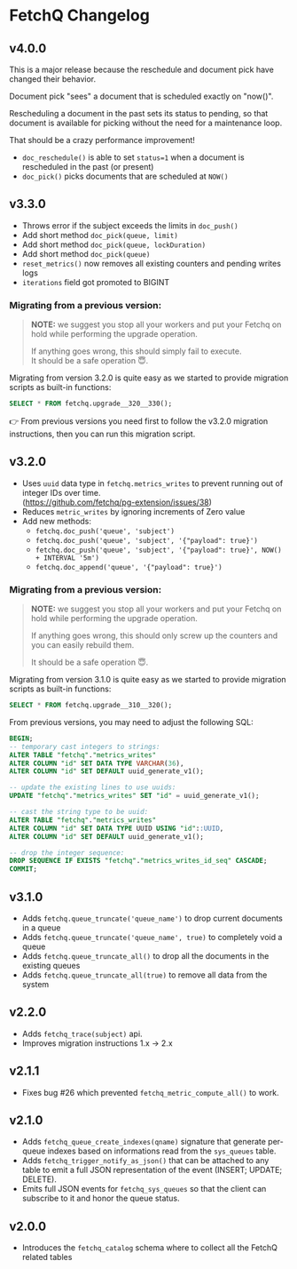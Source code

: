 # FetchQ Changelog

## v4.0.0

This is a major release because the reschedule and document pick have changed their behavior.

Document pick "sees" a document that is scheduled exactly on "now()".

Rescheduling a document in the past sets its status to pending, so that document is available for picking without the need for a maintenance loop.

That should be a crazy performance improvement!

- `doc_reschedule()` is able to set `status=1` when a document is rescheduled in the past (or present)
- `doc_pick()` picks documents that are scheduled at `NOW()`

## v3.3.0

- Throws error if the subject exceeds the limits in `doc_push()`
- Add short method `doc_pick(queue, limit)`
- Add short method `doc_pick(queue, lockDuration)`
- Add short method `doc_pick(queue)`
- `reset_metrics()` now removes all existing counters and pending writes logs
- `iterations` field got promoted to BIGINT

### Migrating from a previous version:

> **NOTE:** we suggest you stop all your workers and put your
> Fetchq on hold while performing the upgrade operation.
>
> If anything goes wrong, this should simply fail to execute.  
> It should be a safe operation 😇.

Migrating from version 3.2.0 is quite easy as we started to
provide migration scripts as built-in functions:

```sql
SELECT * FROM fetchq.upgrade__320__330();
```

👉 From previous versions you need first to follow the v3.2.0 migration
instructions, then you can run this migration script.

## v3.2.0

- Uses `uuid` data type in `fetchq.metrics_writes` to prevent
  running out of integer IDs over time.  
  (https://github.com/fetchq/pg-extension/issues/38)
- Reduces `metric_writes` by ignoring increments of Zero value
- Add new methods:
  - `fetchq.doc_push('queue', 'subject')`
  - `fetchq.doc_push('queue', 'subject', '{"payload": true}')`
  - `fetchq.doc_push('queue', 'subject', '{"payload": true}', NOW() + INTERVAL '5m')`
  - `fetchq.doc_append('queue', '{"payload": true}')`

### Migrating from a previous version:

> **NOTE:** we suggest you stop all your workers and put your
> Fetchq on hold while performing the upgrade operation.
>
> If anything goes wrong, this should only screw up the counters
> and you can easily rebuild them.
>
> It should be a safe operation 😇.

Migrating from version 3.1.0 is quite easy as we started to
provide migration scripts as built-in functions:

```sql
SELECT * FROM fetchq.upgrade__310__320();
```

From previous versions, you may need to adjust the following SQL:

```sql
BEGIN;
-- temporary cast integers to strings:
ALTER TABLE "fetchq"."metrics_writes"
ALTER COLUMN "id" SET DATA TYPE VARCHAR(36),
ALTER COLUMN "id" SET DEFAULT uuid_generate_v1();

-- update the existing lines to use uuids:
UPDATE "fetchq"."metrics_writes" SET "id" = uuid_generate_v1();

-- cast the string type to be uuid:
ALTER TABLE "fetchq"."metrics_writes"
ALTER COLUMN "id" SET DATA TYPE UUID USING "id"::UUID,
ALTER COLUMN "id" SET DEFAULT uuid_generate_v1();

-- drop the integer sequence:
DROP SEQUENCE IF EXISTS "fetchq"."metrics_writes_id_seq" CASCADE;
COMMIT;
```

## v3.1.0

- Adds `fetchq.queue_truncate('queue_name')` to drop current documents in a queue
- Adds `fetchq.queue_truncate('queue_name', true)` to completely void a queue
- Adds `fetchq.queue_truncate_all()` to drop all the documents in the existing queues
- Adds `fetchq.queue_truncate_all(true)` to remove all data from the system

## v2.2.0

- Adds `fetchq_trace(subject)` api.
- Improves migration instructions 1.x -> 2.x

## v2.1.1

- Fixes bug #26 which prevented `fetchq_metric_compute_all()` to work.

## v2.1.0

- Adds `fetchq_queue_create_indexes(qname)` signature that generate per-queue indexes
  based on informations read from the `sys_queues` table.
- Adds `fetchq_trigger_notify_as_json()` that can be attached to any table to emit a full
  JSON representation of the event (INSERT; UPDATE; DELETE).
- Emits full JSON events for `fetchq_sys_queues` so that the client can subscribe to it and
  honor the queue status.

## v2.0.0

- Introduces the `fetchq_catalog` schema where to collect all the FetchQ related tables
